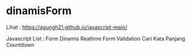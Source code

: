 # dinamisForm

Lihat : https://agungh21.github.io/javascript-main/

Javascript List :
Form Dinamis
Realtime Form Validation
Cari Kata Panjang
Countdown

